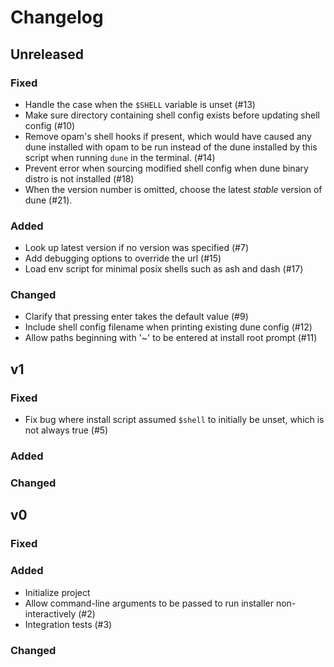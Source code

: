 # Changelog

## Unreleased

### Fixed

- Handle the case when the `$SHELL` variable is unset (#13)
- Make sure directory containing shell config exists before updating shell
  config (#10)
- Remove opam's shell hooks if present, which would have caused any dune
  installed with opam to be run instead of the dune installed by this script
  when running `dune` in the terminal. (#14)
- Prevent error when sourcing modified shell config when dune binary distro is
  not installed (#18)
- When the version number is omitted, choose the latest _stable_ version of
  dune (#21).

### Added

- Look up latest version if no version was specified (#7)
- Add debugging options to override the url (#15)
- Load env script for minimal posix shells such as ash and dash (#17)

### Changed

- Clarify that pressing enter takes the default value (#9)
- Include shell config filename when printing existing dune config (#12)
- Allow paths beginning with '~' to be entered at install root prompt (#11)

## v1

### Fixed

- Fix bug where install script assumed `$shell` to initially be unset, which is
  not always true (#5)

### Added

### Changed

## v0

### Fixed

### Added

- Initialize project
- Allow command-line arguments to be passed to run installer non-interactively (#2)
- Integration tests (#3)

### Changed
